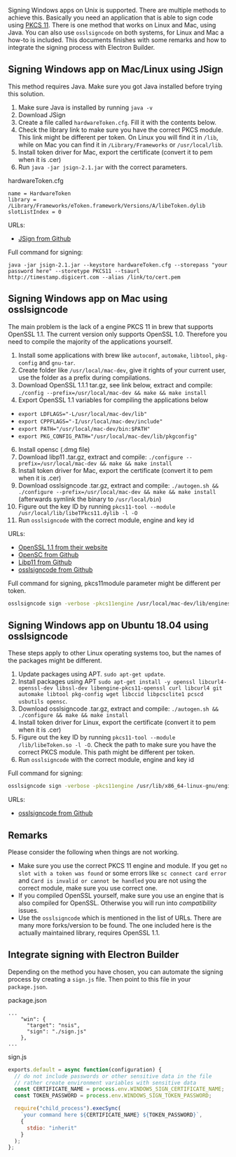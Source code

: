 Signing Windows apps on Unix is supported. There are multiple methods to achieve this. Basically you need an application
that is able to sign code using [PKCS 11](https://en.wikipedia.org/wiki/PKCS_11). There is one method that works on Linux
and Mac, using Java. You can also use `osslsigncode` on both systems, for Linux and Mac a how-to is included. This
documents finishes with some remarks and how to integrate the signing process with Electron Builder.  

## Signing Windows app on Mac/Linux using JSign

This method requires Java. Make sure you got Java installed before trying this solution.

1. Make sure Java is installed by running `java -v`
2. Download JSign
3. Create a file called `hardwareToken.cfg`. Fill it with the contents below.
4. Check the library link to make sure you have
the correct PKCS module. This link might be different per token. On Linux you will find it in `/lib`, while on Mac you 
can find it in `/Library/Frameworks` or `/usr/local/lib`.
5. Install token driver for Mac, export the certificate (convert it to pem when it is .cer)
6. Run `java -jar jsign-2.1.jar` with the correct parameters.

hardwareToken.cfg
```
name = HardwareToken
library = /Library/Frameworks/eToken.framework/Versions/A/libeToken.dylib
slotListIndex = 0
```

URLs:
- [JSign from Github](https://github.com/ebourg/jsign/releases) 

Full command for signing:
```
java -jar jsign-2.1.jar --keystore hardwareToken.cfg --storepass "your password here" --storetype PKCS11 --tsaurl http://timestamp.digicert.com --alias /link/to/cert.pem
```

## Signing Windows app on Mac using osslsigncode

The main problem is the lack of a engine PKCS 11 in brew that supports OpenSSL 1.1. The current version only supports
OpenSSL 1.0. Therefore you need to compile the majority of the applications yourself.

1. Install some applications with brew like `autoconf`, `automake`, `libtool`, `pkg-config` and `gnu-tar`.
2. Create folder like `/usr/local/mac-dev`, give it rights of your current user, use the folder as a prefix during compilations.
4. Download OpenSSL 1.1.1 tar.gz, see link below, extract and compile: `./config --prefix=/usr/local/mac-dev && make && make install`
5. Export OpenSSL 1.1 variables for compiling the applications below
  - `export LDFLAGS="-L/usr/local/mac-dev/lib"`
  - `export CPPFLAGS="-I/usr/local/mac-dev/include"`
  - `export PATH="/usr/local/mac-dev/bin:$PATH"`
  - `export PKG_CONFIG_PATH="/usr/local/mac-dev/lib/pkgconfig"`
6. Install opensc (.dmg file)
7. Download libp11 .tar.gz, extract and compile: `./configure --prefix=/usr/local/mac-dev && make && make install`
8. Install token driver for Mac, export the certificate (convert it to pem when it is .cer)
9. Download osslsigncode .tar.gz, extract and compile: `./autogen.sh && ./configure --prefix=/usr/local/mac-dev && make && make install` (afterwards symlink the binary to `/usr/local/bin`)
10. Figure out the key ID by running `pkcs11-tool --module /usr/local/lib/libeTPkcs11.dylib -l -O`
11. Run `osslsigncode` with the correct module, engine and key id

URLs:
- [OpenSSL 1.1 from their website](https://www.openssl.org/source/)
- [OpenSC from Github](https://github.com/OpenSC/OpenSC/releases)
- [Libp11 from Github](https://github.com/OpenSC/libp11/releases)
- [osslsigncode from Github](https://github.com/mtrojnar/osslsigncode)

Full command for signing, pkcs11module parameter might be different per token.

```sh
osslsigncode sign -verbose -pkcs11engine /usr/local/mac-dev/lib/engines-1.1/libpkcs11.dylib -pkcs11module /usr/local/lib/libeTPkcs11.dylib -h sha256 -n app-name -t https://timestamp.verisign.com/scripts/timestamp.dll -certs /link/to/cert.pem -key 'key-id-here' -pass 'password' -in /link/to/app.exe -out /link/to/app.signed.exe
```

## Signing Windows app on Ubuntu 18.04 using osslsigncode

These steps apply to other Linux operating systems too, but the names of the packages might be different.

1. Update packages using APT. `sudo apt-get update`.
2. Install packages using APT `sudo apt-get install -y openssl libcurl4-openssl-dev libssl-dev libengine-pkcs11-openssl curl libcurl4 git automake libtool pkg-config wget libccid libpcsclite1 pcscd usbutils opensc`.
3. Download osslsigncode .tar.gz, extract and compile: `./autogen.sh && ./configure && make && make install`
4. Install token driver for Linux, export the certificate (convert it to pem when it is .cer)
5. Figure out the key ID by running `pkcs11-tool --module /lib/libeToken.so -l -O`. Check the path to make sure you have
the correct PKCS module. This path might be different per token.
5. Run `osslsigncode` with the correct module, engine and key id

Full command for signing:
```sh
osslsigncode sign -verbose -pkcs11engine /usr/lib/x86_64-linux-gnu/engines-1.1/pkcs11.so -pkcs11module /lib/libeToken.so -h sha256 -n app-name -t https://timestamp.verisign.com/scripts/timestamp.dll -certs /link/to/cert.pem -key 'key-id-here' -pass 'password' -in /link/to/app.exe -out /link/to/app.signed.exe
```

URLs:
- [osslsigncode from Github](https://github.com/mtrojnar/osslsigncode)

## Remarks

Please consider the following when things are not working.

- Make sure you use the correct PKCS 11 engine and module. If you get `no slot with a token was found` or some errors 
  like `sc connect card error` and `Card is invalid or cannot be handled` you are not using the correct module, make 
  sure you use correct one.
- If you compiled OpenSSL yourself, make sure you use an engine that is also compiled for OpenSSL. Otherwise you 
  will run into *compatibility* issues.
- Use the `osslsigncode` which is mentioned in the list of URLs. There are many more forks/version to be found. The one
  included here is the actually maintained library, requires OpenSSL 1.1.
  
## Integrate signing with Electron Builder

Depending on the method you have chosen, you can automate the signing process by creating a `sign.js` file. Then point
to this file in your `package.json`.

package.json
```
...
    "win": {
      "target": "nsis",
      "sign": "./sign.js"
    },
...
```

sign.js
```js
exports.default = async function(configuration) {
  // do not include passwords or other sensitive data in the file
  // rather create environment variables with sensitive data
  const CERTIFICATE_NAME = process.env.WINDOWS_SIGN_CERTIFICATE_NAME;
  const TOKEN_PASSWORD = process.env.WINDOWS_SIGN_TOKEN_PASSWORD;

  require("child_process").execSync(
    `your command here ${CERTIFICATE_NAME} ${TOKEN_PASSWORD}`,
    {
      stdio: "inherit"
    }
  );
};
```